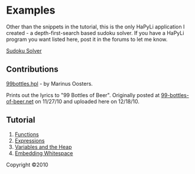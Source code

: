 # Examples

Other than the snippets in the tutorial, this is the only HaPyLi application I
created - a depth-first-search based sudoku solver. If you have a HaPyLi program
you want listed here, post it in the forums to let me know.

[Sudoku Solver](../sudoku.hpl)

## Contributions

[99bottles.hpl](../99bottles.hpl) - by Marinus Oosters.

Prints out the lyrics to "99 Bottles of Beer". Originally posted at
[99-bottles-of-beer.net](https://99-bottles-of-beer.net/language-hapyli-2556.html)
on 11/27/10 and uploaded here on 12/18/10.

## Tutorial

1. [Functions](./functions.md)
2. [Expressions](./expressions.md)
3. [Variables and the Heap](./variablesandtheheap.md)
4. [Embedding Whitespace](./embeddingwhitespace.md)

Copyright ©2010
